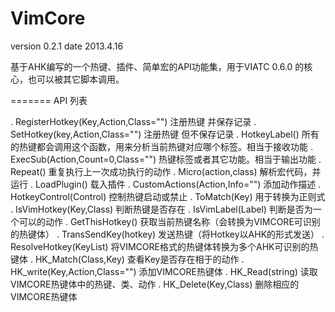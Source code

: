 VimCore
=======
version 0.2.1
date 2013.4.16

基于AHK编写的一个热键、插件、简单宏的API功能集，用于VIATC 0.6.0 的核心，也可以被其它脚本调用。

=======
API 列表

  . RegisterHotkey(Key,Action,Class="")
    注册热键 并保存记录
  . SetHotkey(key,Action,Class="")
    注册热键 但不保存记录
  . HotkeyLabel()
    所有的热键都会调用这个函数，用来分析当前热键对应哪个标签。相当于接收功能
  . ExecSub(Action,Count=0,Class="")
    热键标签或者其它功能。相当于输出功能
  . Repeat()
    重复执行上一次成功执行的动作
  . Micro(action,class)
    解析宏代码，并运行
  . LoadPlugin()
    载入插件
  . CustomActions(Action,Info="")
    添加动作描述
  . HotkeyControl(Control)
    控制热键启动或禁止
  . ToMatch(Key)
    用于转换为正则式
  . IsVimHotkey(Key,Class)
    判断热键是否存在
  . IsVimLabel(Label)
    判断是否为一个可以的动作
  . GetThisHotkey()
    获取当前热键名称（会转换为VIMCORE可识别的热键体）
  . TransSendKey(hotkey)
    发送热键（将Hotkey以AHK的形式发送）
  . ResolveHotkey(KeyList)
    将VIMCORE格式的热键体转换为多个AHK可识别的热键体
  . HK_Match(Class,Key)
    查看Key是否存在相于的动作
  . HK_write(Key,Action,Class="")
    添加VIMCORE热键体
  . HK_Read(string)
    读取VIMCORE热键体中的热键、类、动作
  . HK_Delete(Key,Class)
    删除相应的VIMCORE热键体


